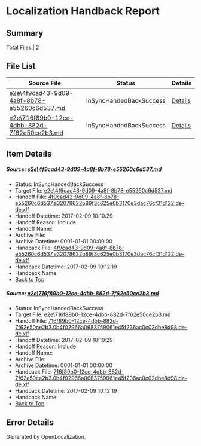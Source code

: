 # <a name='report-top'></a> Localization Handback Report

## Summary
 Total Files | 2

## File List
 Source File | Status | Details 
 ----------- | ------ | ------- 
 [e2e\4f9cad43-9d09-4a8f-8b78-e55260c6d537.md](https://github.com/OpenLocalizationTestOrg/ol-test0/blob/3667bce13c7867b47c28a45c8d91a9d3fc024e87/e2e/4f9cad43-9d09-4a8f-8b78-e55260c6d537.md) | InSyncHandedBackSuccess | [Details](#b58e3358481a2268b359b5cbb0d678a869eca78e1)
 [e2e\716f89b0-12ce-4dbb-882d-7f62e50ce2b3.md](https://github.com/OpenLocalizationTestOrg/ol-test0/blob/3667bce13c7867b47c28a45c8d91a9d3fc024e87/e2e/716f89b0-12ce-4dbb-882d-7f62e50ce2b3.md) | InSyncHandedBackSuccess | [Details](#0c884691e752fbc51706f7fc8240863ae47759ee2)

## Item Details
##### <a name='b58e3358481a2268b359b5cbb0d678a869eca78e1'></a> Source: [e2e\4f9cad43-9d09-4a8f-8b78-e55260c6d537.md](https://github.com/OpenLocalizationTestOrg/ol-test0/blob/3667bce13c7867b47c28a45c8d91a9d3fc024e87/e2e/4f9cad43-9d09-4a8f-8b78-e55260c6d537.md)
* Status: InSyncHandedBackSuccess
* Target File: [e2e\4f9cad43-9d09-4a8f-8b78-e55260c6d537.md](https://github.com/OpenLocalizationTestOrg/ol-test0-dede/blob/47382ccbea454c0eea1574264369d33ce0cd4438/e2e/4f9cad43-9d09-4a8f-8b78-e55260c6d537.md)
* Handoff File: [4f9cad43-9d09-4a8f-8b78-e55260c6d537.a32078622b89f3c625e0b3170e3dac76cf31d122.de-de.xlf](https://github.com/OpenLocalizationTestOrg/ol-test0-handoff/blob/ef406174571c6e9abb92a634c2b44c633629ed8f/ol-handoff/OpenLocalizationTestOrg/ol-test0-dede/shujia/ht/4f9cad43-9d09-4a8f-8b78-e55260c6d537.a32078622b89f3c625e0b3170e3dac76cf31d122.de-de.xlf)
* Handoff Datetime: 2017-02-09 10:10:29
* Handoff Reason: Include
* Handoff Name: 
* Archive File: 
* Archive Datetime: 0001-01-01 00:00:00
* Handback File: [4f9cad43-9d09-4a8f-8b78-e55260c6d537.a32078622b89f3c625e0b3170e3dac76cf31d122.de-de.xlf](https://github.com/OpenLocalizationTestOrg/ol-test0-handback/blob/1724bd2a648559243f3fbb4b05596b6a9b011f0c/ol-handback/OpenLocalizationTestOrg/ol-test0-dede/shujia/ht/4f9cad43-9d09-4a8f-8b78-e55260c6d537.a32078622b89f3c625e0b3170e3dac76cf31d122.de-de.xlf)
* Handback Datetime: 2017-02-09 10:12:19
* Handback Name: 
* [Back to Top](#report-top)

##### <a name='0c884691e752fbc51706f7fc8240863ae47759ee2'></a> Source: [e2e\716f89b0-12ce-4dbb-882d-7f62e50ce2b3.md](https://github.com/OpenLocalizationTestOrg/ol-test0/blob/3667bce13c7867b47c28a45c8d91a9d3fc024e87/e2e/716f89b0-12ce-4dbb-882d-7f62e50ce2b3.md)
* Status: InSyncHandedBackSuccess
* Target File: [e2e\716f89b0-12ce-4dbb-882d-7f62e50ce2b3.md](https://github.com/OpenLocalizationTestOrg/ol-test0-dede/blob/47382ccbea454c0eea1574264369d33ce0cd4438/e2e/716f89b0-12ce-4dbb-882d-7f62e50ce2b3.md)
* Handoff File: [716f89b0-12ce-4dbb-882d-7f62e50ce2b3.0b4f02966a0683759061e45f236ac0c02dbe8d98.de-de.xlf](https://github.com/OpenLocalizationTestOrg/ol-test0-handoff/blob/ef406174571c6e9abb92a634c2b44c633629ed8f/ol-handoff/OpenLocalizationTestOrg/ol-test0-dede/shujia/ht/716f89b0-12ce-4dbb-882d-7f62e50ce2b3.0b4f02966a0683759061e45f236ac0c02dbe8d98.de-de.xlf)
* Handoff Datetime: 2017-02-09 10:10:29
* Handoff Reason: Include
* Handoff Name: 
* Archive File: 
* Archive Datetime: 0001-01-01 00:00:00
* Handback File: [716f89b0-12ce-4dbb-882d-7f62e50ce2b3.0b4f02966a0683759061e45f236ac0c02dbe8d98.de-de.xlf](https://github.com/OpenLocalizationTestOrg/ol-test0-handback/blob/1724bd2a648559243f3fbb4b05596b6a9b011f0c/ol-handback/OpenLocalizationTestOrg/ol-test0-dede/shujia/ht/716f89b0-12ce-4dbb-882d-7f62e50ce2b3.0b4f02966a0683759061e45f236ac0c02dbe8d98.de-de.xlf)
* Handback Datetime: 2017-02-09 10:12:19
* Handback Name: 
* [Back to Top](#report-top)


## Error Details

Generated by OpenLocalization.
